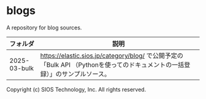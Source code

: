 # blogs

A repository for blog sources.

| フォルダ | 説明 |
|---|---|
| 2025-03-bulk | https://elastic.sios.jp/category/blog/ で公開予定の「Bulk API （Pythonを使ってのドキュメントの一括登録）」のサンプルソース。 |

Copyright (c) SIOS Technology, Inc. All rights reserved.

